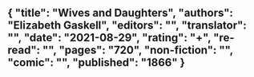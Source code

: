 {
 "title": "Wives and Daughters",
 "authors": "Elizabeth Gaskell",
 "editors": "",
 "translator": "",
 "date": "2021-08-29",
 "rating": "+",
 "re-read": "",
 "pages": "720",
 "non-fiction": "",
 "comic": "",
 "published": "1866"
}
---

